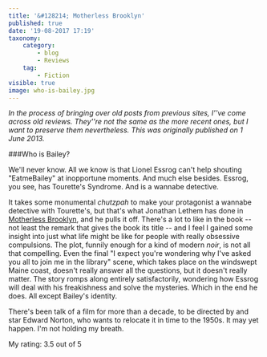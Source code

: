 ```yaml
---
title: '&#128214; Motherless Brooklyn'
published: true
date: '19-08-2017 17:19'
taxonomy:
    category:
        - blog
        - Reviews
    tag:
        - Fiction
visible: true
image: who-is-bailey.jpg
---
```


*In the process of bringing over old posts from previous sites, I''ve come across old reviews. They''re not the same as the more recent ones, but I want to preserve them nevertheless. This was originally published on 1 June 2013.*

###Who is Bailey?

We'll never know. All we know is that Lionel Essrog can't help shouting "EatmeBailey" at inopportune moments. And much else besides. Essrog, you see, has Tourette's Syndrome. And is a wannabe detective. 

It takes some monumental _chutzpah_ to make your protagonist a wannabe detective with Tourette's, but that's what Jonathan Lethem has done in [Motherless Brooklyn](http://www.amazon.com/Motherless-Brooklyn-Jonathan-Lethem/dp/0375724834), and he pulls it off. There's a lot to like in the book -- not least the remark that gives the book its title -- and I feel I gained some insight into just what life might be like for people with really obsessive compulsions. The plot, funnily enough for a kind of modern _noir_, is not all that compelling. Even the final "I expect you're wondering why I've asked you all to join me in the library" scene, which takes place on the windswept Maine coast, doesn't really answer all the questions, but it doesn't really matter. The story romps along entirely satisfactorily, wondering how Essrog will deal with his freakishness and solve the mysteries. Which in the end he does. All except Bailey's identity.

There's been talk of a film for more than a decade, to be directed by and star Edward Norton, who wants to relocate it in time to the 1950s. It may yet happen. I'm not holding my breath.


My rating: 3.5 out of 5
